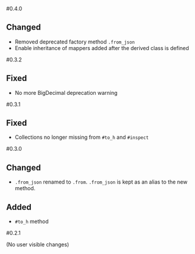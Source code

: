 #0.4.0

## Changed

* Removed deprecated factory method `.from_json`
* Enable inheritance of mappers added after the derived class is defined

#0.3.2

## Fixed

* No more BigDecimal deprecation warning

#0.3.1

## Fixed

* Collections no longer missing from `#to_h` and `#inspect`

#0.3.0

## Changed
* `.from_json` renamed to `.from`. `.from_json` is kept as an alias to the new method.

## Added

* `#to_h` method

#0.2.1

(No user visible changes)

